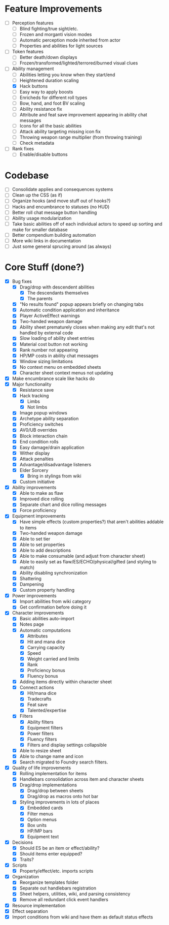 # Feature Improvements

- [ ] Perception features
    - [ ] Blind fighting/true sight/etc.
    - [ ] Frozen and morganti vision modes
    - [ ] Automatic perception mode inherited from actor
    - [ ] Properties and abilities for light sources
- [ ] Token features
    - [ ] Better death/down displays
    - [ ] Frozen/transformed/lighted/terrored/burned visual clues
- [ ] Ability management
    - [ ] Abilities letting you know when they start/end
    - [ ] Heightened duration scaling
    - [x] Hack buttons
    - [ ] Easy way to apply boosts
    - [ ] Enricheds for different roll types
    - [ ] Bow, hand, and foot BV scaling
    - [ ] Ability resistance fix
    - [ ] Attribute and feat save improvement appearing in ability chat messages
    - [ ] Icons for all the basic abilities
    - [ ] Attack ability targeting missing icon fix
    - [ ] Throwing weapon range multiplier (from throwing training)
    - [ ] Check metadata
- [ ] Rank fixes
    - [ ] Enable/disable buttons

# Codebase

- [ ] Consolidate applies and consequences systems
- [ ] Clean up the CSS (as if)
- [ ] Organize hooks (and move stuff out of hooks?)
- [ ] Hacks and encumbrance to statuses (no HUD)
- [ ] Better roll chat message button handling
- [ ] Ability usage modularization
- [ ] Take basic abilities off of each individual actors to speed up sorting and make for smaller database
- [ ] Better compendium building automation
- [ ] More wiki links in documentation
- [ ] Just some general sprucing around (as always)

# Core Stuff (done?)

- [x] Bug fixes
    - [x] Drag/drop with descendent abilities
        - [x] The descendants themselves
        - [x] The parents
    - [x] "No results found" popup appears briefly on changing tabs
    - [x] Automatic condition application and inheritance
    - [x] Player ActiveEffect warnings
    - [x] Two-handed weapon damage
    - [x] Ability sheet prematurely closes when making any edit that's not handled by external code
    - [x] Slow loading of ability sheet entries
    - [x] Material cost button not working
    - [x] Rank number not appearing
    - [x] HP/MP costs in ability chat messages
    - [x] Window sizing limitations
    - [x] No context menu on embedded sheets
    - [x] Character sheet context menus not updating
- [x] Make encumbrance scale like hacks do
- [x] Major functionality
    - [x] Resistance save
    - [x] Hack tracking
        - [x] Limbs
        - [x] Not limbs
    - [x] Image popup windows
    - [x] Archetype ability separation
    - [x] Proficiency switches
    - [x] AV0/UB overrides
    - [x] Block interaction chain
    - [x] End condition rolls
    - [x] Easy damage/drain application
    - [x] Wither display
    - [x] Attack penalties
    - [x] Advantage/disadvantage listeners
    - [x] Elder Sorcery
        - [x] Bring in stylings from wiki
    - [x] Custom initiative
- [x] Ability improvements
    - [x] Able to make as flaw
    - [x] Improved dice rolling
    - [x] Separate chart and dice rolling messages
    - [x] Force proficiency
- [x] Equipment improvements
    - [x] Have simple effects (custom properties?) that aren't abilities addable to items
    - [x] Two-handed weapon damage
    - [x] Able to set tier
    - [x] Able to set properties
    - [x] Able to add descriptions
    - [x] Able to make consumable (and adjust from character sheet)
    - [x] Able to easily set as flaw/ES/ECHO/physical/gifted (and styling to match)
    - [x] Ability disabling synchronization
    - [x] Shattering
    - [x] Dampening
    - [x] Custom property handling
- [x] Power improvements
    - [x] Import abilities from wiki category
    - [x] Get confirmation before doing it
- [x] Character improvements
    - [x] Basic abilities auto-import
    - [x] Notes page
    - [x] Automatic computations
        - [x] Attributes
        - [x] Hit and mana dice
        - [x] Carrying capacity
        - [x] Speed
        - [x] Weight carried and limits
        - [x] Rank
        - [x] Proficiency bonus
        - [x] Fluency bonus
    - [x] Adding items directly within character sheet
    - [x] Connect actions
        - [x] Hit/mana dice
        - [x] Tradecrafts
        - [x] Feat save
        - [x] Talented/expertise
    - [x] Filters
        - [x] Ability filters
        - [x] Equipment filters
        - [x] Power filters
        - [x] Fluency filters
        - [x] Filters and display settings collapsible
    - [x] Able to resize sheet
    - [x] Able to change name and icon
    - [x] Search migrated to Foundry search filters.
- [x] Quality of life improvements
    - [x] Rolling implementation for items
    - [x] Handlebars consolidation across item and character sheets
    - [x] Drag/drop implementations
        - [x] Drag/drop between sheets
        - [x] Drag/drop as macros onto hot bar
    - [x] Styling improvements in lots of places
        - [x] Embedded cards
        - [x] Filter menus
        - [x] Option menus
        - [x] Box units
        - [x] HP/MP bars
        - [x] Equipment text
- [x] Decisions
    - [x] Should ES be an item or effect/ability?
    - [x] Should items enter equipped?
    - [x] Traits?
- [x] Scripts
    - [x] Property/effect/etc. imports scripts
- [x] Organization
    - [x] Reorganize templates folder
    - [x] Separate out handlebars registration
    - [x] Sheet helpers, utilities, wiki, and parsing consistency
    - [x] Remove all redundant click event handlers
- [x] Resource implementation
- [x] Effect separation
- [x] Import conditions from wiki and have them as default status effects